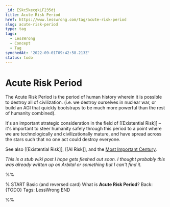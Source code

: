 ```yaml
---
_id: ESkc5kecgkLF235dj
title: Acute Risk Period
href: https://www.lesswrong.com/tag/acute-risk-period
slug: acute-risk-period
type: tag
tags:
  - LessWrong
  - Concept
  - Tag
synchedAt: '2022-09-01T09:42:58.213Z'
status: todo
---
```


# Acute Risk Period

The Acute Risk Period is the period of human history wherein it is possible to destroy all of civilization. (i.e. we destroy ourselves in nuclear war, or build an AGI that quickly bootstraps to be much more powerful than the rest of humanity combined).

It's an important strategic consideration in the field of [[Existential Risk]] – it's important to steer humanity safely through this period to a point where we are technologically and civilizationally mature, and have spread across the stars such that no one act could destroy everyone.

See also [[Existential Risk]], [[AI Risk]], and the [Most Important Century](https://www.lesswrong.com/sequences/yYxggfHYRrqnJXuRx).

*This is a stub wiki post I hope gets fleshed out soon. I thought probably this was already written up on Arbital or something but I can't find it.*


%%

% START
Basic (and reversed card)
What is **Acute Risk Period**?
Back: {TODO}
Tags: LessWrong
END

%%
	
